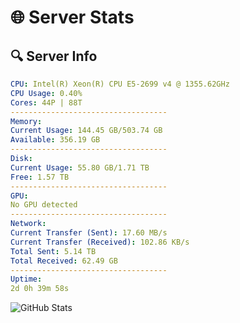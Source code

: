 # 🌐 Server Stats
## 🔍 Server Info
```yaml
CPU: Intel(R) Xeon(R) CPU E5-2699 v4 @ 1355.62GHz
CPU Usage: 0.40%
Cores: 44P | 88T
-----------------------------------
Memory:
Current Usage: 144.45 GB/503.74 GB
Available: 356.19 GB
-----------------------------------
Disk:
Current Usage: 55.80 GB/1.71 TB
Free: 1.57 TB
-----------------------------------
GPU:
No GPU detected
-----------------------------------
Network:
Current Transfer (Sent): 17.60 MB/s
Current Transfer (Received): 102.86 KB/s
Total Sent: 5.14 TB
Total Received: 62.49 GB
-----------------------------------
Uptime:
2d 0h 39m 58s
```
![GitHub Stats](https://img.shields.io/badge/Updated-2025-03-09_22:02:47-blue)